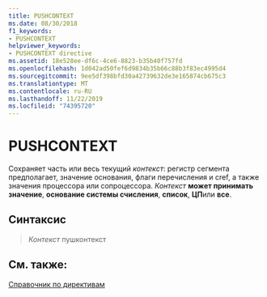 ```yaml
---
title: PUSHCONTEXT
ms.date: 08/30/2018
f1_keywords:
- PUSHCONTEXT
helpviewer_keywords:
- PUSHCONTEXT directive
ms.assetid: 18e528ee-df6c-4ce6-8823-b35b40f757fd
ms.openlocfilehash: 1d042ad50fef6d9834b35b66c88b3f83ec4995d4
ms.sourcegitcommit: 9ee5df398bfd30a42739632de3e165874cb675c3
ms.translationtype: MT
ms.contentlocale: ru-RU
ms.lasthandoff: 11/22/2019
ms.locfileid: "74395720"
---
```

# <a name="pushcontext"></a>PUSHCONTEXT

Сохраняет часть или весь текущий *контекст*: регистр сегмента предполагает, значение основания, флаги перечисления и cref, а также значения процессора или сопроцессора. *Контекст* **может принимать значение**, **основание системы счисления**, **список**, **ЦП**или **все**.

## <a name="syntax"></a>Синтаксис

> *Контекст* пушконтекст

## <a name="see-also"></a>См. также:

[Справочник по директивам](directives-reference.md)
